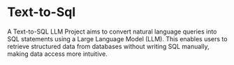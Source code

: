 # Text-to-Sql
 A Text-to-SQL LLM Project aims to convert natural language queries into SQL statements using a Large Language Model (LLM). This enables users to retrieve structured data from databases without writing SQL manually, making data access more intuitive.
